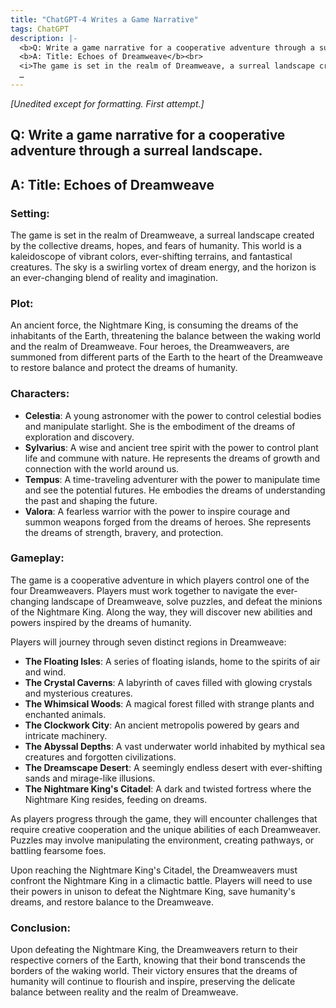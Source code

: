 ```yaml
---
title: "ChatGPT-4 Writes a Game Narrative"
tags: ChatGPT
description: |-
  <b>Q: Write a game narrative for a cooperative adventure through a surreal landscape.</b><br>
  <b>A: Title: Echoes of Dreamweave</b><br>
  <i>The game is set in the realm of Dreamweave, a surreal landscape created by the collective dreams, hopes, and fears of humanity. This world is a kaleidoscope of vibrant colors, ever-shifting terrains, and fantastical creatures. The sky is a swirling vortex of dream energy, and the horizon is an ever-changing blend of reality and imagination.</i><br>
  …
---
```


<!-- markdownlint-disable MD026 MD036 -->

_[Unedited except for formatting. First attempt.]_

## Q: Write a game narrative for a cooperative adventure through a surreal landscape.

## A: Title: Echoes of Dreamweave

### Setting:

The game is set in the realm of Dreamweave, a surreal landscape created by the collective dreams, hopes, and fears of humanity. This world is a kaleidoscope of vibrant colors, ever-shifting terrains, and fantastical creatures. The sky is a swirling vortex of dream energy, and the horizon is an ever-changing blend of reality and imagination.

### Plot:

An ancient force, the Nightmare King, is consuming the dreams of the inhabitants of the Earth, threatening the balance between the waking world and the realm of Dreamweave. Four heroes, the Dreamweavers, are summoned from different parts of the Earth to the heart of the Dreamweave to restore balance and protect the dreams of humanity.

### Characters:

* **Celestia**: A young astronomer with the power to control celestial bodies and manipulate starlight. She is the embodiment of the dreams of exploration and discovery.
* **Sylvarius**: A wise and ancient tree spirit with the power to control plant life and commune with nature. He represents the dreams of growth and connection with the world around us.
* **Tempus**: A time-traveling adventurer with the power to manipulate time and see the potential futures. He embodies the dreams of understanding the past and shaping the future.
* **Valora**: A fearless warrior with the power to inspire courage and summon weapons forged from the dreams of heroes. She represents the dreams of strength, bravery, and protection.

### Gameplay:

The game is a cooperative adventure in which players control one of the four Dreamweavers. Players must work together to navigate the ever-changing landscape of Dreamweave, solve puzzles, and defeat the minions of the Nightmare King. Along the way, they will discover new abilities and powers inspired by the dreams of humanity.

Players will journey through seven distinct regions in Dreamweave:

* **The Floating Isles**: A series of floating islands, home to the spirits of air and wind.
* **The Crystal Caverns**: A labyrinth of caves filled with glowing crystals and mysterious creatures.
* **The Whimsical Woods**: A magical forest filled with strange plants and enchanted animals.
* **The Clockwork City**: An ancient metropolis powered by gears and intricate machinery.
* **The Abyssal Depths**: A vast underwater world inhabited by mythical sea creatures and forgotten civilizations.
* **The Dreamscape Desert**: A seemingly endless desert with ever-shifting sands and mirage-like illusions.
* **The Nightmare King's Citadel**: A dark and twisted fortress where the Nightmare King resides, feeding on dreams.

As players progress through the game, they will encounter challenges that require creative cooperation and the unique abilities of each Dreamweaver. Puzzles may involve manipulating the environment, creating pathways, or battling fearsome foes.

Upon reaching the Nightmare King's Citadel, the Dreamweavers must confront the Nightmare King in a climactic battle. Players will need to use their powers in unison to defeat the Nightmare King, save humanity's dreams, and restore balance to the Dreamweave.

### Conclusion:

Upon defeating the Nightmare King, the Dreamweavers return to their respective corners of the Earth, knowing that their bond transcends the borders of the waking world. Their victory ensures that the dreams of humanity will continue to flourish and inspire, preserving the delicate balance between reality and the realm of Dreamweave.
